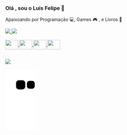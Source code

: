 ### Olá , sou o Luis Felipe 👋
Apaixoando por Programação :computer:, Games :video_game: , e Livros :book:

<div>
  <a href="https://github.com/luisfsm">
  <img height="180em" src="https://github-readme-stats.vercel.app/api?username=luisfsm&show_icons=true&theme=dark&include_all_commits=true&count_private=true"/>
  <img height="180em" src="https://github-readme-stats.vercel.app/api/top-langs/?username=luisfsm&layout=compact&langs_count=7&theme=dark"/>
</div>
<div style="display: inline_block"><br>
  

  
  <img align="center" height="30" width="40" src="https://img.icons8.com/color/452/java.png">
  <img align="center" height="30" width="40" src="https://img.icons8.com/color/452/spring-logo.png">
  <img align="center" height="30" width="40" src="https://img.icons8.com/color/452/javascript--v1.png">
  <img align="center" height="30" width="40" src="https://img.icons8.com/color/452/typescript.png">
</div>
 
  ##
  
  <a href="https://www.linkedin.com/in/lfsm/" target="_blank"><img src="https://img.shields.io/badge/-LinkedIn-%230077B5?style=for-the-badge&logo=linkedin&logoColor=white" target="_blank"></a>  
</div>

![Snake animation](https://github.com/rafaballerini/rafaballerini/blob/output/github-contribution-grid-snake.svg)
